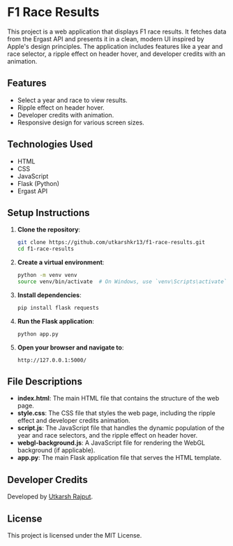 # F1 Race Results

This project is a web application that displays F1 race results. It fetches data from the Ergast API and presents it in a clean, modern UI inspired by Apple's design principles. The application includes features like a year and race selector, a ripple effect on header hover, and developer credits with an animation.

## Features

- Select a year and race to view results.
- Ripple effect on header hover.
- Developer credits with animation.
- Responsive design for various screen sizes.

## Technologies Used

- HTML
- CSS
- JavaScript
- Flask (Python)
- Ergast API




## Setup Instructions

1. **Clone the repository**:
    ```sh
    git clone https://github.com/utkarshkr13/f1-race-results.git
    cd f1-race-results
    ```

2. **Create a virtual environment**:
    ```sh
    python -m venv venv
    source venv/bin/activate  # On Windows, use `venv\Scripts\activate`
    ```

3. **Install dependencies**:
    ```sh
    pip install flask requests
    ```

4. **Run the Flask application**:
    ```sh
    python app.py
    ```

5. **Open your browser and navigate to**:
    ```
    http://127.0.0.1:5000/
    ```

## File Descriptions

- **index.html**: The main HTML file that contains the structure of the web page.
- **style.css**: The CSS file that styles the web page, including the ripple effect and developer credits animation.
- **script.js**: The JavaScript file that handles the dynamic population of the year and race selectors, and the ripple effect on header hover.
- **webgl-background.js**: A JavaScript file for rendering the WebGL background (if applicable).
- **app.py**: The main Flask application file that serves the HTML template.


## Developer Credits

Developed by [Utkarsh Rajput](https://github.com/utkarshkr13).

## License

This project is licensed under the MIT License.
